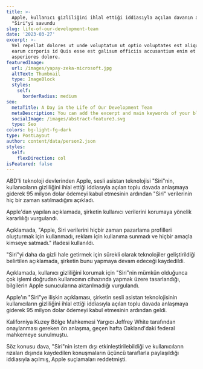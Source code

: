 ```yaml
---
title: >-
  Apple, kullanıcı gizliliğini ihlal ettiği iddiasıyla açılan davanın ardından
  "Siri"yi savundu
slug: life-of-our-development-team
date: '2023-03-27'
excerpt: >-
  Vel repellat dolores ut unde voluptatum ut optio voluptates est aliquid. Ut
  earum corporis id Quis esse est galisum officiis accusantium enim et
  asperiores dolore.
featuredImage:
  url: /images/yapay-zeka-microsoft.jpg
  altText: Thumbnail
  type: ImageBlock
  styles:
    self:
      borderRadius: medium
seo:
  metaTitle: A Day in the Life of Our Development Team
  metaDescription: You can add the excerpt and main keywords of your blog post here.
  socialImage: /images/abstract-feature3.svg
  type: Seo
colors: bg-light-fg-dark
type: PostLayout
author: content/data/person2.json
styles:
  self:
    flexDirection: col
isFeatured: false
---
```

ABD'li teknoloji devlerinden Apple, sesli asistan teknolojisi "Siri"nin, kullanıcıların gizliliğini ihlal ettiği iddiasıyla açılan toplu davada anlaşmaya giderek 95 milyon dolar ödemeyi kabul etmesinin ardından "Siri" verilerinin hiç bir zaman satılmadığını açıkladı.

Apple'dan yapılan açıklamada, şirketin kullanıcı verilerini korumaya yönelik kararlılığı vurgulandı.

Açıklamada, "Apple, Siri verilerini hiçbir zaman pazarlama profilleri oluşturmak için kullanmadı, reklam için kullanıma sunmadı ve hiçbir amaçla kimseye satmadı." ifadesi kullanıldı.

"Siri"yi daha da gizli hale getirmek için sürekli olarak teknolojiler geliştirildiği belirtilen açıklamada, şirketin bunu yapmaya devam edeceği kaydedildi.

Açıklamada, kullanıcı gizliliğini korumak için "Siri"nin mümkün olduğunca çok işlemi doğrudan kullanıcının cihazında yapmak üzere tasarlandığı, bilgilerin Apple sunucularına aktarılmadığı vurgulandı.

Apple'ın "Siri"ye ilişkin açıklaması, şirketin sesli asistan teknolojisinin kullanıcıların gizliliğini ihlal ettiği iddiasıyla açılan toplu davada anlaşmaya giderek 95 milyon dolar ödemeyi kabul etmesinin ardından geldi.

Kaliforniya Kuzey Bölge Mahkemesi Yargıcı Jeffrey White tarafından onaylanması gereken ön anlaşma, geçen hafta Oakland'daki federal mahkemeye sunulmuştu.

Söz konusu dava, "Siri"nin istem dışı etkinleştirilebildiği ve kullanıcıların rızaları dışında kaydedilen konuşmaların üçüncü taraflarla paylaşıldığı iddiasıyla açılmış, Apple suçlamaları reddetmişti.
